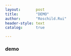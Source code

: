 ```yaml
---
layout:       post
title:        "DEMO"
author:       "Roschild.Rui"
header-style: text
catalog:      true

---
```

### demo
